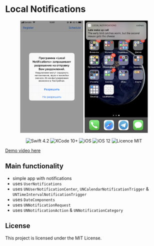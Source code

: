 #  Local Notiﬁcations

<div align = "center">
<img src="/screens/1.jpeg" width="40%">    <img src="/screens/2.jpeg" width="40%">
</div>

<p align="center">
<img src="https://img.shields.io/badge/Swift-4.2-orange.svg" alt="Swift 4.2"/>
<img src="https://img.shields.io/badge/Xcode-10%2B-brightgreen.svg" alt="XCode 10+"/>
<img src="https://img.shields.io/badge/platform-iOS-green.svg" alt="iOS"/>
<img src="https://img.shields.io/badge/iOS-12%2B-brightgreen.svg" alt="iOS 12"/>
<img src="https://img.shields.io/badge/licence-MIT-lightgray.svg" alt="Licence MIT"/>
</p>

[Demo video here](https://youtu.be/UsmYeYDQGxs)

## Main functionality
* simple app with notifications
* uses `UserNotifications`
* uses `UNUserNotificationCenter`, `UNCalendarNotificationTrigger` & `UNTimeIntervalNotificationTrigger`
* uses `DateComponents`
* uses `UNNotificationRequest`
* uses `UNNotificationAction` & `UNNotificationCategory`

## License

This project is licensed under the MIT License.